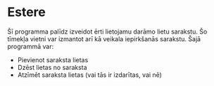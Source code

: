 # Estere
Šī programma palīdz izveidot ērti lietojamu darāmo lietu sarakstu. Šo tīmekļa vietni var izmantot arī kā veikala iepirkšanās sarakstu.
Šajā programmā var:
- Pievienot saraksta lietas
- Dzēst lietas no saraksta
- Atzīmēt saraksta lietas (vai tās ir izdarītas, vai nē)
